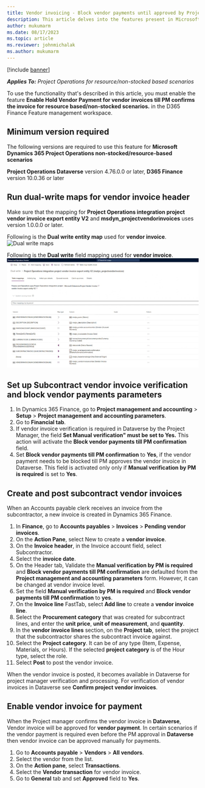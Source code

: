```yaml
---
title: Vendor invoicing - Block vendor payments until approved by Project manager
description: This article delves into the features present in Microsoft Dynamics 365 Project Operations that facilitate the withholding of vendor payments for vendor invoices until they receive approval from the Project Manager within Dataverse. Situations arise where Project Manager authorization is necessary prior to initiating vendor payment. During these instances, accounts payable clerks document the invoice and  await the Project Manager's approval before proceeding with payment processing.
author: mukumarm
ms.date: 08/17/2023
ms.topic: article
ms.reviewer: johnmichalak 
ms.author: mukumarm
---
```


[!include [banner](../../includes/dataverse-preview.md)]

_**Applies To:** Project Operations for resource/non-stocked based scenarios_

To use the functionality that's described in this article, you must enable the feature **Enable Hold Vendor Payment for vendor invoices till PM confirms the invoice for resource based/non-stocked scenarios.** in the D365 Finance Feature management workspace.

## Minimum version required
The following versions are required to use this feature for **Microsoft Dynamics 365 Project Operations non-stocked/resource-based scenarios**

**Project Operations Dataverse** version 4.76.0.0 or later, **D365 Finance** version 10.0.36 or later

## Run dual-write maps for vendor invoice header
Make sure that the mapping for **Project Operations integration project vendor invoice export entity V2** and **msdyn_projectvendorinvoices** uses version 1.0.0.0 or later.

Following is the **Dual write entity map** used for **vendor invoice**. 
![Dual write maps](pro/media/BlockvendorPaymentDualWrite.png)

Following is the **Dual write** field mapping used for **vendor invoice**.
![Dual write field mapping](articles/pro/media/VendorInvoiceDualwritefieldmapping.jpg)

## Set up Subcontract vendor invoice verification and block vendor payments parameters 

1. In Dynamics 365 Finance, go to **Project management and accounting** > **Setup** > **Project management and accounting parameters**.
2. Go to **Financial tab**.
3. If vendor invoice verification is required in Dataverse by the Project Manager, the field **Set Manual verification" must be set to Yes.** This action will activate the **Block vendor payments till PM confirmation** field.
4. Set **Block vendor payments till PM confirmation** to **Yes**, if the vendor payment needs to be blocked till PM approves the vendor invoice in Dataverse. This field is activated only only if **Manual verification by PM is required** is set to **Yes**.

## Create and post subcontract vendor invoices
When an Accounts payable clerk receives an invoice from the subcontractor, a new invoice is created in Dynamics 365 Finance.

1. In **Finance**, go to **Accounts payables** > **Invoices** > **Pending vendor invoices**.
2. On the **Action Pane**, select New to create a **vendor invoice**.
3. On the **Invoice header**, in the Invoice account field, select Subcontractor.
4. Select the **invoice date**.
5. On the Header tab, Validate the **Manual verification by PM is required** and **Block vendor payments till PM confirmation** are defaulted from the **Project management and accounting parameters** form. However, it can be changed at vendor invoice level.
6. Set the field **Manual verification by PM is required** and **Block vendor payments till PM confirmation** to **yes**.
7. On the **Invoice line** FastTab, select **Add line** to create a **vendor invoice line**.
8. Select the **Procurement category** that was created for subcontract lines, and enter the **unit price**, **unit of measurement**, and **quantity**.
9. In the **vendor invoice lines** section, on the **Project tab**, select the project that the subcontractor shares the subcontract invoice against.
10. Select the **Project category**. It can be of any type (Item, Expense, Materials, or Hours). If the selected **project category** is of the Hour type, select the role.
11. Select **Post** to post the vendor invoice.

When the vendor invoice is posted, it becomes available in Dataverse for project manager verification and processing. For verification of vendor invoices in Dataverse see **Confirm project vendor invoices**.

## Enable vendor invoice for payment
When the Project manager confirms the vendor invoice in **Dataverse**, Vendor invoice will be approved for **vendor payment**. In certain scenarios if the vendor payment is required even before the PM approval in **Dataverse** then vendor invoice can be approved manually for payments.
1. Go to **Accounts payable** > **Vendors** > **All vendors**.
2. Select the vendor from the list.
3. On the **Action pane**, select **Transactions**.
4. Select the **Vendor transaction** for vendor invoice.
5. Go to **General** tab and set **Approved** field to **Yes**.

